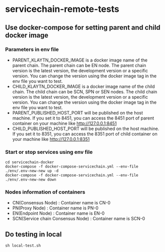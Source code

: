 # servicechain-remote-tests

## Use docker-compose for setting parent and child docker image
### Parameters in env file
- PARENT_KLAYTN_DOCKER_IMAGE is a docker image name of the parent chain. The parent chain can be EN node. The parent chain version is the latest version, the development version or a specific version. You can change the version using the docker image tag in the env file you want to test.
- CHILD_KLAYTN_DOCKER_IMAGE is a docker image name of the child chain. The child chain can be SCN, SPN or SEN nodes. The child chain version is the latest version, the development version or a specific version. You can change the version using the docker image tag in the env file you want to test.
- PARENT_PUBLISHED_HOST_PORT will be published on the host machine. If you set it to 8451, you can access the 8451 port of parent container on your machine like http://127.0.0.1:8451 
- CHILD_PUBLISHED_HOST_PORT will be published on the host machine. If you set it to 8351, you can access the 8351 port of child container on your machine like http://127.0.0.1:8351

### Start or stop services using env file
```shell
cd servicechain-docker
docker-compose -f docker-compose-servicechain.yml --env-file ./env/.env-new-new up -d
docker-compose -f docker-compose-servicechain.yml --env-file ./env/.env-new-new down
```

### Nodes information of containers
- CN(Consensus Node) : Container name is CN-0
- PN(Proxy Node) : Container name is PN-0
- EN(Endpoint Node) : Container name is EN-0
- SCN(Service chain Consensus Node) : Container name is SCN-0

## Do testing in local
```shell
sh local-test.sh
```